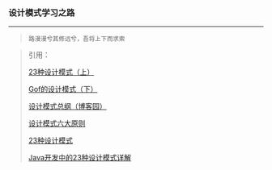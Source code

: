 ### 设计模式学习之路

---
> ```路漫漫兮其修远兮，吾将上下而求索```

>  引用：
>
>   [23种设计模式（上）](https://blog.csdn.net/leelit/article/details/40300255)
>   
>   [Gof的设计模式（下）](https://blog.csdn.net/leelit/article/details/40316417)
>   
>   [设计模式总纲（博客园）](http://www.cnblogs.com/zuoxiaolong/p/pattern1.html)
>
>   [设计模式六大原则](https://blog.csdn.net/leelit/article/details/45649163)
>
>   [23种设计模式](https://www.cnblogs.com/jony/articles/1805338.html)
>
>   [Java开发中的23种设计模式详解](https://blog.csdn.net/doymm2008/article/details/13288067)

